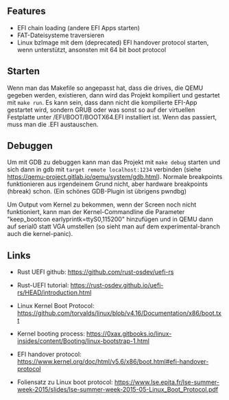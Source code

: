 ## Features
- EFI chain loading (andere EFI Apps starten)
- FAT-Dateisysteme traversieren
- Linux bzImage mit dem (deprecated) EFI handover protocol starten, wenn unterstützt, ansonsten mit 64 bit boot protocol 

## Starten

Wenn man das Makefile so angepasst hat, dass die drives, die QEMU gegeben werden, existieren, dann wird das Projekt kompiliert und gestartet mit `make run`. Es kann sein, dass dann nicht die kompilierte EFI-App gestartet wird, sondern GRUB oder was sonst so auf der virtuellen Festplatte unter /EFI/BOOT/BOOTX64.EFI installiert ist. Wenn das passiert, muss man die .EFI austauschen.

## Debuggen

Um mit GDB zu debuggen kann man das Projekt mit `make debug` starten und sich dann in gdb mit `target remote localhost:1234` verbinden (siehe https://qemu-project.gitlab.io/qemu/system/gdb.html).
Normale breakpoints funktionieren aus irgendeinem Grund nicht, aber hardware breakpoints (hbreak) schon.
(Ein schönes GDB-Plugin ist übrigens pwndbg)

Um Output vom Kernel zu bekommen, wenn der Screen noch nicht funktioniert, kann man der Kernel-Commandline die Parameter "keep_bootcon earlyprintk=ttyS0,115200" hinzufügen und in QEMU dann auf serial0 statt VGA umstellen (so sieht man auf dem experimental-branch auch die kernel-panic).


## Links

- Rust UEFI github: https://github.com/rust-osdev/uefi-rs
- Rust-UEFI tutorial: https://rust-osdev.github.io/uefi-rs/HEAD/introduction.html

- Linux Kernel Boot Protocol: https://github.com/torvalds/linux/blob/v4.16/Documentation/x86/boot.txt
- Kernel booting process: https://0xax.gitbooks.io/linux-insides/content/Booting/linux-bootstrap-1.html
- EFI handover protocol: https://www.kernel.org/doc/html/v5.6/x86/boot.html#efi-handover-protocol

- Foliensatz zu Linux boot protocol: https://www.lse.epita.fr/lse-summer-week-2015/slides/lse-summer-week-2015-05-Linux_Boot_Protocol.pdf
